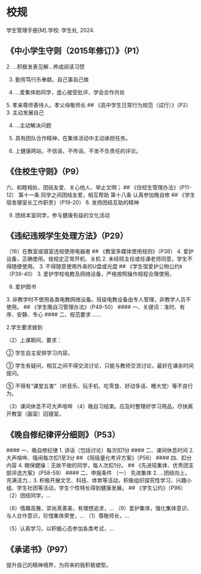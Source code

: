 # 校规
学生管理手册[M].学校: 学生处, 2024.
## 《中小学生守则（2015年修订）》（P1）
<Badge type="tip" text="法理依据" />
2. …积极发表见解…养成阅读习惯

3. 勤劳笃行乐奉献。自己事自己做

5. …爱集体助同学，虚心接受批评，学会合作共处
<Badge type="danger" text="法律风险" />
5. 孝亲尊师善待人。孝父母敬师长
## 《高中学生日常行为规范（试行）》（P2）
<Badge type="tip" text="法理依据" />
3. 主动发展自己

4. …主动解决问题

6. 具有团队合作精神，在集体活动中主动承担任务。

18. 上健康网站，不信谣、不传谣、不发不负责任的评论。
## 《住校生守则》（P9）
<Badge type="tip" text="法理依据" />
六、和睦相处、团结友爱、关心他人、举止文明；
## 《住校生管理办法》（P11-12）
<Badge type="tip" text="法理依据" />
第十一条 同学之间团结友爱，相互帮助
<Badge type="danger" text="法律风险" />
第十八条 认真参加晚自修
## 《学生宿舍寝室长工作职责》（P19-20）
<Badge type="tip" text="法理依据" />
6. 发扬团结互助的精神

9. 团结本室同学，参与健康有益的文化活动
## 《违纪违规学生处理方法》（P29）
<Badge type="danger" text="法律风险" />
（16）在教室或寝室违规使用电器者
## 《教室多媒体使用规则》（P38）
<Badge type="tip" text="法理依据" />
4. 爱护设备，正确使用。按规定正常开机、关机
<Badge type="danger" text="法律风险" />
2. 未经班主任或任课老师同意，学生不得随便使用。
3. 不得随意使用外来的U盘或光盘
## 《学生宿爱护公物公约》（P39-40）
<Badge type="tip" text="法理依据" />
3. 爱护学校电教及网络设备，严格按照操作规程合理使用，

8. 爱护图书
<Badge type="danger" text="法律风险" />
3. 非教学时不使用各类电教网络设备。班级电教设备由专人管理，非教学人员不使用。
## 《学生晚自习管理办法》（P49-50）
<Badge type="danger" text="法律风险" />
#### 一、关键词：准时、有序、安静、专心
#### 二、规范要求
……

2.学生要求做到

（2）上课期间，要求：

② 学生自主安排学习内容。

③ 学生有疑问，相互之间不得交流讨论，只能与教师交流讨论，最好在课余时间提问。

⑤ 不得有“课堂五害”（听音乐、玩手机、吃零食、好动多话、睡大觉）等不良行为。

（3）课间休息不可大声喧哗
（4）晚自习结束。应及时整理好学习用品，尽快离开教室（画室）回寝室。
## 《晚自修纪律评分细则》（P53）
<Badge type="danger" text="法律风险" />
#### 一、晚自修纪律
1. 讲话（包括讨论）每次扣1分
#### 二、课间休息时间
2. 大声喧哗、嘻闹每次扣1至3分
## 《班级量化考评方案》（P56）
<Badge type="danger" text="法律风险" />
#### 四、扣分内容
4. 眼保健操：无故不做的同学，每人次扣1分。
## 《先进班集体、优秀团支部评选方案》（P58-59）
<Badge type="tip" text="法理依据" />
#### 二、申报条件
（一） 先进集体
2. …团结向上，充满活力…
3. 积极开展文艺、科技、体育等活动，积极组织探究性学习、兴趣小组、学生社团等活动，学生个性特长得到健康发展。
## 《学生公约》（P96）
<Badge type="tip" text="法理依据" />
（2）团结同学，…

（8）情趣高雅，崇尚真善美，有理想追求，…
（9）爱护集体，强化集体意识、与人合作意识，珍惜集体荣誉，…
<Badge type="danger" text="法律风险" />
（1）尊敬师长，…

（5）认真学习，以积极心态参加各类考试，…
## 《承诺书》（P97）
<Badge type="tip" text="法理依据" />
提升自己的精神境界，为将来的我积极塑型。